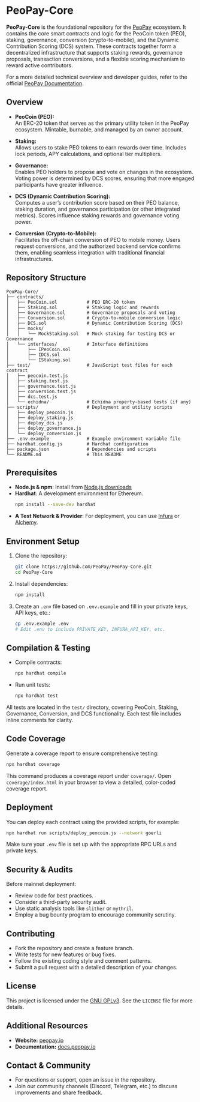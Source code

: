 # PeoPay-Core

**PeoPay-Core** is the foundational repository for the [PeoPay](https://peopay.io/) ecosystem. It contains the core smart contracts and logic for the PeoCoin token (PEO), staking, governance, conversion (crypto-to-mobile), and the Dynamic Contribution Scoring (DCS) system. These contracts together form a decentralized infrastructure that supports staking rewards, governance proposals, transaction conversions, and a flexible scoring mechanism to reward active contributors.

For a more detailed technical overview and developer guides, refer to the official [PeoPay Documentation](https://docs.peopay.io/).

## Overview

- **PeoCoin (PEO):**  
  An ERC-20 token that serves as the primary utility token in the PeoPay ecosystem. Mintable, burnable, and managed by an owner account.

- **Staking:**  
  Allows users to stake PEO tokens to earn rewards over time. Includes lock periods, APY calculations, and optional tier multipliers.

- **Governance:**  
  Enables PEO holders to propose and vote on changes in the ecosystem. Voting power is determined by DCS scores, ensuring that more engaged participants have greater influence.

- **DCS (Dynamic Contribution Scoring):**  
  Computes a user’s contribution score based on their PEO balance, staking duration, and governance participation (or other integrated metrics). Scores influence staking rewards and governance voting power.

- **Conversion (Crypto-to-Mobile):**  
  Facilitates the off-chain conversion of PEO to mobile money. Users request conversions, and the authorized backend service confirms them, enabling seamless integration with traditional financial infrastructures.

## Repository Structure

```plaintext
PeoPay-Core/
├── contracts/
│   ├── PeoCoin.sol           # PEO ERC-20 token
│   ├── Staking.sol           # Staking logic and rewards
│   ├── Governance.sol        # Governance proposals and voting
│   ├── Conversion.sol        # Crypto-to-mobile conversion logic
│   ├── DCS.sol               # Dynamic Contribution Scoring (DCS)
│   ├── mocks/
│   │   └── MockStaking.sol   # Mock staking for testing DCS or Governance
│   └── interfaces/           # Interface definitions
│       ├── IPeoCoin.sol
│       ├── IDCS.sol
│       └── IStaking.sol
├── test/                     # JavaScript test files for each contract
│   ├── peocoin.test.js
│   ├── staking.test.js
│   ├── governance.test.js
│   ├── conversion.test.js
│   ├── dcs.test.js
│   └── echidna/              # Echidna property-based tests (if any)
├── scripts/                  # Deployment and utility scripts
│   ├── deploy_peocoin.js
│   ├── deploy_staking.js
│   ├── deploy_dcs.js
│   ├── deploy_governance.js
│   └── deploy_conversion.js
├── .env.example              # Example environment variable file
├── hardhat.config.js         # Hardhat configuration
├── package.json              # Dependencies and scripts
└── README.md                 # This README
```

## Prerequisites

- **Node.js & npm**: Install from [Node.js downloads](https://nodejs.org/en/download/)
- **Hardhat**: A development environment for Ethereum.  
  ```bash
  npm install --save-dev hardhat
  ```
- **A Test Network & Provider**: For deployment, you can use [Infura](https://infura.io/) or [Alchemy](https://www.alchemy.com/).

## Environment Setup

1. Clone the repository:
   ```bash
   git clone https://github.com/PeoPay/PeoPay-Core.git
   cd PeoPay-Core
   ```
2. Install dependencies:
   ```bash
   npm install
   ```
3. Create an `.env` file based on `.env.example` and fill in your private keys, API keys, etc.:
   ```bash
   cp .env.example .env
   # Edit .env to include PRIVATE_KEY, INFURA_API_KEY, etc.
   ```

## Compilation & Testing

- Compile contracts:
  ```bash
  npx hardhat compile
  ```
  
- Run unit tests:
  ```bash
  npx hardhat test
  ```
  
All tests are located in the `test/` directory, covering PeoCoin, Staking, Governance, Conversion, and DCS functionality. Each test file includes inline comments for clarity.

## Code Coverage

Generate a coverage report to ensure comprehensive testing:
```bash
npx hardhat coverage
```

This command produces a coverage report under `coverage/`. Open `coverage/index.html` in your browser to view a detailed, color-coded coverage report.

## Deployment

You can deploy each contract using the provided scripts, for example:
```bash
npx hardhat run scripts/deploy_peocoin.js --network goerli
```

Make sure your `.env` file is set up with the appropriate RPC URLs and private keys.

## Security & Audits

Before mainnet deployment:

- Review code for best practices.
- Consider a third-party security audit.
- Use static analysis tools like `slither` or `mythril`.
- Employ a bug bounty program to encourage community scrutiny.

## Contributing

- Fork the repository and create a feature branch.
- Write tests for new features or bug fixes.
- Follow the existing coding style and comment patterns.
- Submit a pull request with a detailed description of your changes.

## License

This project is licensed under the [GNU GPLv3](https://www.gnu.org/licenses/gpl-3.0.en.html). See the `LICENSE` file for more details.

## Additional Resources

- **Website:** [peopay.io](https://peopay.io/)
- **Documentation:** [docs.peopay.io](https://docs.peopay.io/)

## Contact & Community

- For questions or support, open an issue in the repository.
- Join our community channels (Discord, Telegram, etc.) to discuss improvements and share feedback.
